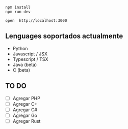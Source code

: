 ```
npm install
npm run dev
```

```
open  http://localhost:3000
```

## Lenguages soportados actualmente
- Python
- Javascript / JSX
- Typescript / TSX
- Java (beta)
- C (beta)
  
  
## TO DO
- [ ] Agregar PHP
- [ ] Agregar C+
- [ ] Agregar C#
- [ ] Agregar Go
- [ ] Agregar Rust